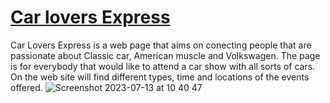 # [Car lovers Express ]( https://vinniciuslopes.github.io/car-lovers/)

Car Lovers Express is a web page that aims on conecting people that are passionate about Classic car, American muscle and Volkswagen. The page is for everybody that would like to attend a car show with all   sorts  of cars. On the web site will find different types, time and locations of the events offered.
![Screenshot 2023-07-13 at 10 40 47](https://github.com/Vinniciuslopes/car-lovers/assets/131663952/2ca820dd-5276-472c-aa3a-fbb31eca184c)
